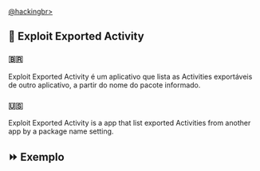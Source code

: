<p align="left">
    <a href="https://github.com/carineconstantino/hackingbr">@hackingbr></a>
</p>

## 👾 Exploit Exported Activity
### 🇧🇷
Exploit Exported Activity é um aplicativo que lista as Activities exportáveis de outro aplicativo, a partir do nome do pacote informado.  

### 🇺🇸
Exploit Exported Activity is a app that list exported Activities from another app by a package name setting. 

## ⏩ Exemplo
```

```
#


